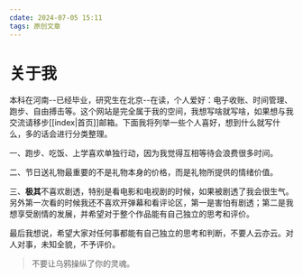 ```yaml
---
cdate: 2024-07-05 15:11
tags: 原创文章 
---
```


# 关于我

本科在河南--已经毕业，研究生在北京--在读，个人爱好：电子收账、时间管理、跑步、自由搏击等。这个网站是完全属于我的空间，我想写啥就写啥，如果想与我交流请移步[[index|首页]]邮箱。下面我将列举一些个人喜好，想到什么就写什么，多的话会进行分类整理。

一、跑步、吃饭、上学喜欢单独行动，因为我觉得互相等待会浪费很多时间。

二、节日送礼物最重要的不是礼物本身的价格，而是礼物所提供的情绪价值。

三、**极其**不喜欢剧透，特别是看电影和电视剧的时候，如果被剧透了我会很生气。另外第一次看的时候我还不喜欢开弹幕和看评论区，第一是害怕有剧透；第二是我想享受剧情的发展，并希望对于整个作品能有自己独立的思考和评价。

最后我想说，希望大家对任何事都能有自己独立的思考和判断，不要人云亦云。对人对事，未知全貌，不予评价。

> 不要让乌鸦操纵了你的灵魂。